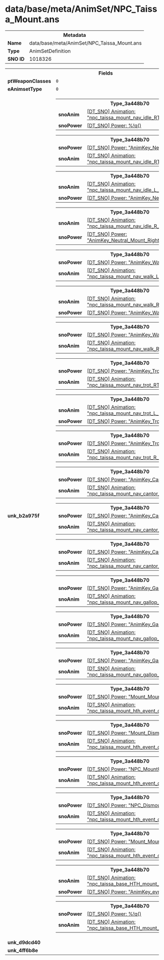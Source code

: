 <h1>data/base/meta/AnimSet/NPC_Taissa_Mount.ans</h1><table><tr><th colspan="100%">Metadata</th></tr><tr><td><b>Name</b></td><td>data/base/meta/AnimSet/NPC_Taissa_Mount.ans</td></tr><tr><td><b>Type</b></td><td>AnimSetDefinition</td></tr><tr><td><b>SNO ID</b></td><td>1018326</td></tr></table>

<table><tr><th colspan="100%">Fields</th></tr><tr><td><b>ptWeaponClasses</b></td><td><code>0</code>
</td></tr><tr><td><b>eAnimsetType</b></td><td><code>0</code></td></tr><tr><td><b>unk_b2a975f</b></td><td><table><tr><th colspan="100%">Type_3a448b70</th></tr><tr><td><b>snoAnim</b></td><td><a href="..\Anim\npc_taissa_mount_nav_idle_RT.ani">[DT_SNO] Animation: "npc_taissa_mount_nav_idle_RT"</a></td></tr><tr><td><b>snoPower</b></td><td><a href="#UKNOWN">[DT_SNO] Power: %!q(<nil>)</a></td></tr></table>


<table><tr><th colspan="100%">Type_3a448b70</th></tr><tr><td><b>snoPower</b></td><td><a href="..\Power\AnimKey_Neutral_Mount.pow">[DT_SNO] Power: "AnimKey_Neutral_Mount"</a></td></tr><tr><td><b>snoAnim</b></td><td><a href="..\Anim\npc_taissa_mount_nav_idle_RT.ani">[DT_SNO] Animation: "npc_taissa_mount_nav_idle_RT"</a></td></tr></table>


<table><tr><th colspan="100%">Type_3a448b70</th></tr><tr><td><b>snoAnim</b></td><td><a href="..\Anim\npc_taissa_mount_nav_idle_L_RT.ani">[DT_SNO] Animation: "npc_taissa_mount_nav_idle_L_RT"</a></td></tr><tr><td><b>snoPower</b></td><td><a href="..\Power\AnimKey_Neutral_Mount_Left.pow">[DT_SNO] Power: "AnimKey_Neutral_Mount_Left"</a></td></tr></table>


<table><tr><th colspan="100%">Type_3a448b70</th></tr><tr><td><b>snoAnim</b></td><td><a href="..\Anim\npc_taissa_mount_nav_idle_R_RT.ani">[DT_SNO] Animation: "npc_taissa_mount_nav_idle_R_RT"</a></td></tr><tr><td><b>snoPower</b></td><td><a href="..\Power\AnimKey_Neutral_Mount_Right.pow">[DT_SNO] Power: "AnimKey_Neutral_Mount_Right"</a></td></tr></table>


<table><tr><th colspan="100%">Type_3a448b70</th></tr><tr><td><b>snoPower</b></td><td><a href="..\Power\AnimKey_Walk_Left_Mount.pow">[DT_SNO] Power: "AnimKey_Walk_Left_Mount"</a></td></tr><tr><td><b>snoAnim</b></td><td><a href="..\Anim\npc_taissa_mount_nav_walk_L_RT.ani">[DT_SNO] Animation: "npc_taissa_mount_nav_walk_L_RT"</a></td></tr></table>


<table><tr><th colspan="100%">Type_3a448b70</th></tr><tr><td><b>snoAnim</b></td><td><a href="..\Anim\npc_taissa_mount_nav_walk_RT.ani">[DT_SNO] Animation: "npc_taissa_mount_nav_walk_RT"</a></td></tr><tr><td><b>snoPower</b></td><td><a href="..\Power\AnimKey_Walk_Mount.pow">[DT_SNO] Power: "AnimKey_Walk_Mount"</a></td></tr></table>


<table><tr><th colspan="100%">Type_3a448b70</th></tr><tr><td><b>snoPower</b></td><td><a href="..\Power\AnimKey_Walk_Right_Mount.pow">[DT_SNO] Power: "AnimKey_Walk_Right_Mount"</a></td></tr><tr><td><b>snoAnim</b></td><td><a href="..\Anim\npc_taissa_mount_nav_walk_R_RT.ani">[DT_SNO] Animation: "npc_taissa_mount_nav_walk_R_RT"</a></td></tr></table>


<table><tr><th colspan="100%">Type_3a448b70</th></tr><tr><td><b>snoPower</b></td><td><a href="..\Power\AnimKey_Trot.pow">[DT_SNO] Power: "AnimKey_Trot"</a></td></tr><tr><td><b>snoAnim</b></td><td><a href="..\Anim\npc_taissa_mount_nav_trot_RT.ani">[DT_SNO] Animation: "npc_taissa_mount_nav_trot_RT"</a></td></tr></table>


<table><tr><th colspan="100%">Type_3a448b70</th></tr><tr><td><b>snoAnim</b></td><td><a href="..\Anim\npc_taissa_mount_nav_trot_L_RT.ani">[DT_SNO] Animation: "npc_taissa_mount_nav_trot_L_RT"</a></td></tr><tr><td><b>snoPower</b></td><td><a href="..\Power\AnimKey_Trot_Left.pow">[DT_SNO] Power: "AnimKey_Trot_Left"</a></td></tr></table>


<table><tr><th colspan="100%">Type_3a448b70</th></tr><tr><td><b>snoPower</b></td><td><a href="..\Power\AnimKey_Trot_Right.pow">[DT_SNO] Power: "AnimKey_Trot_Right"</a></td></tr><tr><td><b>snoAnim</b></td><td><a href="..\Anim\npc_taissa_mount_nav_trot_R_RT.ani">[DT_SNO] Animation: "npc_taissa_mount_nav_trot_R_RT"</a></td></tr></table>


<table><tr><th colspan="100%">Type_3a448b70</th></tr><tr><td><b>snoPower</b></td><td><a href="..\Power\AnimKey_Cantor.pow">[DT_SNO] Power: "AnimKey_Cantor"</a></td></tr><tr><td><b>snoAnim</b></td><td><a href="..\Anim\npc_taissa_mount_nav_cantor_RT.ani">[DT_SNO] Animation: "npc_taissa_mount_nav_cantor_RT"</a></td></tr></table>


<table><tr><th colspan="100%">Type_3a448b70</th></tr><tr><td><b>snoPower</b></td><td><a href="..\Power\AnimKey_Cantor_Left.pow">[DT_SNO] Power: "AnimKey_Cantor_Left"</a></td></tr><tr><td><b>snoAnim</b></td><td><a href="..\Anim\npc_taissa_mount_nav_cantor_L_RT.ani">[DT_SNO] Animation: "npc_taissa_mount_nav_cantor_L_RT"</a></td></tr></table>


<table><tr><th colspan="100%">Type_3a448b70</th></tr><tr><td><b>snoPower</b></td><td><a href="..\Power\AnimKey_Cantor_Right.pow">[DT_SNO] Power: "AnimKey_Cantor_Right"</a></td></tr><tr><td><b>snoAnim</b></td><td><a href="..\Anim\npc_taissa_mount_nav_cantor_R_RT.ani">[DT_SNO] Animation: "npc_taissa_mount_nav_cantor_R_RT"</a></td></tr></table>


<table><tr><th colspan="100%">Type_3a448b70</th></tr><tr><td><b>snoPower</b></td><td><a href="..\Power\AnimKey_Gallop.pow">[DT_SNO] Power: "AnimKey_Gallop"</a></td></tr><tr><td><b>snoAnim</b></td><td><a href="..\Anim\npc_taissa_mount_nav_gallop_RT.ani">[DT_SNO] Animation: "npc_taissa_mount_nav_gallop_RT"</a></td></tr></table>


<table><tr><th colspan="100%">Type_3a448b70</th></tr><tr><td><b>snoPower</b></td><td><a href="..\Power\AnimKey_Gallop_Left.pow">[DT_SNO] Power: "AnimKey_Gallop_Left"</a></td></tr><tr><td><b>snoAnim</b></td><td><a href="..\Anim\npc_taissa_mount_nav_gallop_L_RT.ani">[DT_SNO] Animation: "npc_taissa_mount_nav_gallop_L_RT"</a></td></tr></table>


<table><tr><th colspan="100%">Type_3a448b70</th></tr><tr><td><b>snoPower</b></td><td><a href="..\Power\AnimKey_Gallop_Right.pow">[DT_SNO] Power: "AnimKey_Gallop_Right"</a></td></tr><tr><td><b>snoAnim</b></td><td><a href="..\Anim\npc_taissa_mount_nav_gallop_R_RT.ani">[DT_SNO] Animation: "npc_taissa_mount_nav_gallop_R_RT"</a></td></tr></table>


<table><tr><th colspan="100%">Type_3a448b70</th></tr><tr><td><b>snoPower</b></td><td><a href="..\Power\Mount_MountUp_Right.pow">[DT_SNO] Power: "Mount_MountUp_Right"</a></td></tr><tr><td><b>snoAnim</b></td><td><a href="..\Anim\npc_taissa_mount_hth_event_climb_up_R_RT.ani">[DT_SNO] Animation: "npc_taissa_mount_hth_event_climb_up_R_RT"</a></td></tr></table>


<table><tr><th colspan="100%">Type_3a448b70</th></tr><tr><td><b>snoPower</b></td><td><a href="..\Power\Mount_DismountOutCombat.pow">[DT_SNO] Power: "Mount_DismountOutCombat"</a></td></tr><tr><td><b>snoAnim</b></td><td><a href="..\Anim\npc_taissa_mount_hth_event_climb_down_R_RT.ani">[DT_SNO] Animation: "npc_taissa_mount_hth_event_climb_down_R_RT"</a></td></tr></table>


<table><tr><th colspan="100%">Type_3a448b70</th></tr><tr><td><b>snoPower</b></td><td><a href="..\Power\NPC_MountUp.pow">[DT_SNO] Power: "NPC_MountUp"</a></td></tr><tr><td><b>snoAnim</b></td><td><a href="..\Anim\npc_taissa_mount_hth_event_climb_up_R_RT.ani">[DT_SNO] Animation: "npc_taissa_mount_hth_event_climb_up_R_RT"</a></td></tr></table>


<table><tr><th colspan="100%">Type_3a448b70</th></tr><tr><td><b>snoPower</b></td><td><a href="..\Power\NPC_Dismount.pow">[DT_SNO] Power: "NPC_Dismount"</a></td></tr><tr><td><b>snoAnim</b></td><td><a href="..\Anim\npc_taissa_mount_hth_event_climb_down_R_RT.ani">[DT_SNO] Animation: "npc_taissa_mount_hth_event_climb_down_R_RT"</a></td></tr></table>


<table><tr><th colspan="100%">Type_3a448b70</th></tr><tr><td><b>snoPower</b></td><td><a href="..\Power\Mount_MountUp_Left.pow">[DT_SNO] Power: "Mount_MountUp_Left"</a></td></tr><tr><td><b>snoAnim</b></td><td><a href="..\Anim\npc_taissa_mount_hth_event_climb_up_L_RT.ani">[DT_SNO] Animation: "npc_taissa_mount_hth_event_climb_up_L_RT"</a></td></tr></table>


<table><tr><th colspan="100%">Type_3a448b70</th></tr><tr><td><b>snoAnim</b></td><td><a href="..\Anim\npc_taissa_base_HTH_mount_groom_RT.ani">[DT_SNO] Animation: "npc_taissa_base_HTH_mount_groom_RT"</a></td></tr><tr><td><b>snoPower</b></td><td><a href="..\Power\AnimKey_evnt_mount_groom.pow">[DT_SNO] Power: "AnimKey_evnt_mount_groom"</a></td></tr></table>


<table><tr><th colspan="100%">Type_3a448b70</th></tr><tr><td><b>snoPower</b></td><td><a href="#UKNOWN">[DT_SNO] Power: %!q(<nil>)</a></td></tr><tr><td><b>snoAnim</b></td><td><a href="..\Anim\npc_taissa_base_HTH_mount_pet_RT.ani">[DT_SNO] Animation: "npc_taissa_base_HTH_mount_pet_RT"</a></td></tr></table>


</td></tr><tr><td><b>unk_d9dcd40</b></td><td></td></tr><tr><td><b>unk_4ff6b8e</b></td><td></td></tr></table>

